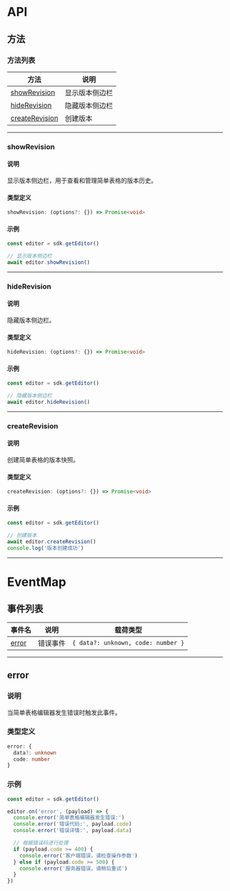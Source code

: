 # API

## 方法

### 方法列表

| 方法                              | 说明           |
| --------------------------------- | -------------- |
| [showRevision](#showrevision)     | 显示版本侧边栏 |
| [hideRevision](#hiderevision)     | 隐藏版本侧边栏 |
| [createRevision](#createrevision) | 创建版本       |

---

### showRevision

#### 说明

显示版本侧边栏，用于查看和管理简单表格的版本历史。

#### 类型定义

```typescript
showRevision: (options?: {}) => Promise<void>
```

#### 示例

```javascript
const editor = sdk.getEditor()

// 显示版本侧边栏
await editor.showRevision()
```

---

### hideRevision

#### 说明

隐藏版本侧边栏。

#### 类型定义

```typescript
hideRevision: (options?: {}) => Promise<void>
```

#### 示例

```javascript
const editor = sdk.getEditor()

// 隐藏版本侧边栏
await editor.hideRevision()
```

---

### createRevision

#### 说明

创建简单表格的版本快照。

#### 类型定义

```typescript
createRevision: (options?: {}) => Promise<void>
```

#### 示例

```javascript
const editor = sdk.getEditor()

// 创建版本
await editor.createRevision()
console.log('版本创建成功')
```

---

# EventMap

## 事件列表

| 事件名          | 说明     | 载荷类型                           |
| --------------- | -------- | ---------------------------------- |
| [error](#error) | 错误事件 | `{ data?: unknown, code: number }` |

---

## error

### 说明

当简单表格编辑器发生错误时触发此事件。

### 类型定义

```typescript
error: {
  data?: unknown
  code: number
}
```

### 示例

```javascript
const editor = sdk.getEditor()

editor.on('error', (payload) => {
  console.error('简单表格编辑器发生错误:')
  console.error('错误代码:', payload.code)
  console.error('错误详情:', payload.data)

  // 根据错误码进行处理
  if (payload.code >= 400) {
    console.error('客户端错误，请检查操作参数')
  } else if (payload.code >= 500) {
    console.error('服务器错误，请稍后重试')
  }
})
```

